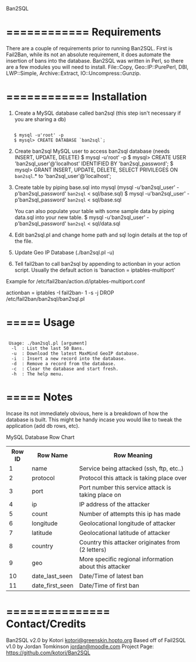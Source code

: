 Ban2SQL 

============
Requirements
============

There are a couple of requirements prior to running Ban2SQL. First is Fail2Ban, while its not an 
absolute requirement, it does automate the insertion of bans into the database. Ban2SQL was written 
in Perl, so there are a few modules you will need to install. File::Copy, Geo::IP::PurePerl, DBI,
LWP::Simple, Archive::Extract, IO::Uncompress::Gunzip.

                               
============
Installation
============

1. Create a MySQL database called ban2sql (this step isn't necessary if you are sharing a db)
<pre><code>
   $ mysql -u'root' -p
   $ mysql> CREATE DATABASE `ban2sql`;
</code></pre>

2. Create ban2sql MySQL user to access ban2sql database (needs INSERT, UPDATE, DELETE)
   $ mysql -u'root' -p
   $ mysql> CREATE USER 'ban2sql_user'@'localhost' IDENTIFIED BY 'ban2sql_password';
   $ mysql> GRANT INSERT, UPDATE, DELETE, SELECT PRIVILEGES ON `ban2sql`.* to 'ban2sql_user'@'localhost';

3. Create table by piping base.sql into mysql (mysql -u'ban2sql_user' -p'ban2sql_password' `ban2sql` < sql/base.sql)
   $ mysql -u'ban2sql_user' -p'ban2sql_password' `ban2sql` < sql/base.sql

   You can also populate your table with some sample data by piping data.sql into your new table.
   $ mysql -u'ban2sql_user' -p'ban2sql_password' `ban2sql` < sql/data.sql

4. Edit ban2sql.pl and change home path and sql login details at the top of the file.

5. Update Geo IP Database (./ban2sql.pl -u)

6. Tell fail2ban to call ban2sql by appending to actionban in your action script.
   Usually the default action is 'banaction = iptables-multiport'

Example for /etc/fail2ban/action.d/iptables-multiport.conf

actionban = iptables -I fail2ban-<name> 1 -s <ip> -j DROP
            /etc/fail2ban/ban2sql/ban2sql.pl <name> <protocol> <port> <ip>

=====
Usage
=====
<pre><code>
 Usage: ./ban2sql.pl [argument]
  -l  : List the last 50 Bans.
  -u  : Download the latest MaxMind GeoIP database.
  -i  : Insert a new record into the database.
  -d  : Remove a record from the database.
  -c  : Clear the database and start fresh.
  -h  : The help menu.
</code></pre>

=====
Notes
=====

Incase its not immediately obvious, here is a breakdown of how the database is built.
This might be handy incase you would like to tweak the application (add db rows, etc).

MySQL Database Row Chart
<table>
  <tr>
    <th>Row ID</th><th>Row Name</th><th>Row Meaning</th>
  </tr>
  <tr>
    <td>1</td><td>name</td><td>Service being attacked (ssh, ftp, etc..)</td>
  </tr>
  <tr>
    <td>2</td><td>protocol</td><td>Protocol this attack is taking place over</td>
  </tr>
  <tr>
    <td>3</td><td>port</td><td>Port number this service attack is taking place on</td>
  </tr>
  <tr>
    <td>4</td><td>ip</td><td>IP address of the attacker</td>
  </tr>
  <tr>
    <td>5</td><td>count</td><td>Number of attempts this ip has made</td>
  </tr>
  <tr>
    <td>6</td><td>longitude</td><td>Geolocational longitude of attacker</td>
  </tr>
  <tr>
    <td>7</td><td>latitude</td><td>Geolocational latitude of attacker</td>
  </tr>
  <tr>
    <td>8</td><td>country</td><td>Country this attacker originates from (2 letters)</td>
  </tr>
  <tr>
    <td>9</td><td>geo</td><td>More specific regional information about this attacker</td>
  </tr>
  <tr>
    <td>10</td><td>date_last_seen</td><td>Date/Time of latest ban</td>
  </tr>
  <tr>
    <td>11</td><td>date_first_seen</td><td>Date/Time of first ban</td>
  </tr>
</table>


===============
Contact/Credits
===============
Ban2SQL v2.0 by Kotori <kotori@greenskin.hopto.org>
Based off of Fail2SQL v1.0 by Jordan Tomkinson <jordan@moodle.com>
Project Page: https://github.com/kotori/Ban2SQL
